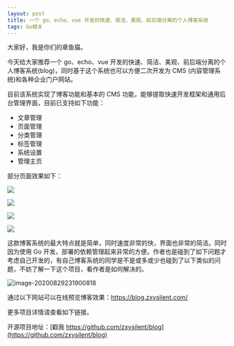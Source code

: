 ```yaml
---
layout: post
title: 一个 go、echo、vue 开发的快速、简洁、美观、前后端分离的个人博客系统
tags: Go相关
---
```


大家好，我是你们的章鱼猫。

今天给大家推荐一个 go、echo、vue 开发的快速、简洁、美观、前后端分离的个人博客系统(blog)，同时基于这个系统也可以方便二次开发为 CMS (内容管理系统)和各种企业门户网站。

目前该系统实现了博客功能和基本的 CMS 功能，能够提取快速开发框架和通用后台管理界面，目前已支持如下功能：

-  文章管理
-  页面管理
-  分类管理
-  标签管理
-  系统设置
-  管理主页

部分页面效果如下：

![](https://7465-test-3c9b5e-1-1301419220.tcb.qcloud.la/mac_github_images/compress_front-0.png)

![](https://7465-test-3c9b5e-1-1301419220.tcb.qcloud.la/mac_github_images/compress_backend-0.png)

![](https://7465-test-3c9b5e-1-1301419220.tcb.qcloud.la/mac_github_images/compress_backend-2.png)

![](https://7465-test-3c9b5e-1-1301419220.tcb.qcloud.la/mac_github_images/compress_backend-3.png)

这款博客系统的最大特点就是简单，同时速度非常的快，界面也非常的简洁。同时因为使用 Go 开发，部署的依赖管理起来非常的方便。作者也是碰到了如下问题才考虑自己开发的，有自己博客系统的同学是不是或多或少也碰到了以下类似的问题，不妨了解一下这个项目，看作者是如何解决的。

![image-20200829231900818](https://7465-test-3c9b5e-1-1301419220.tcb.qcloud.la/mac_github_images/compress_image-20200829231900818.png)

通过以下网站可以在线预览博客效果：https://blog.zxysilent.com/

更多项目详情请查看如下链接。

开源项目地址：[戳我 https://github.com/zxysilent/blog](https://github.com/zxysilent/blog)
